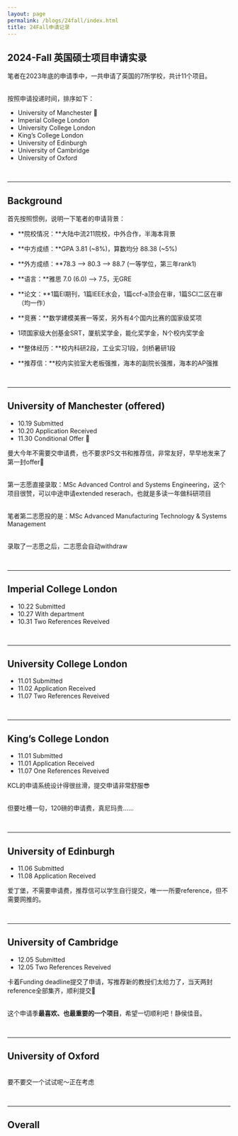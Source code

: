 ```yaml
---
layout: page
permalink: /blogs/24fall/index.html
title: 24Fall申请记录
---
```


## 2024-Fall 英国硕士项目申请实录

笔者在2023年底的申请季中，一共申请了英国的7所学校，共计11个项目。

<br>按照申请投递时间，排序如下：

- University of Manchester 🎊
- Imperial College London
- University College London
- King’s College London
- University of Edinburgh
- University of Cambridge
- University of Oxford

<br>

----

## Background

首先按照惯例，说明一下笔者的申请背景：

- **院校情况：**大陆中流211院校，中外合作，半海本背景
- **中方成绩：**GPA 3.81 (~8%)，算数均分 88.38 (~5%)
- **外方成绩：**78.3 --> 80.3 --> 88.7 (一等学位，第三年rank1)
- **语言：**雅思 7.0 (6.0) --> 7.5，无GRE
- **论文：**1篇EI期刊，1篇IEEE水会，1篇ccf-a顶会在审，1篇SCI二区在审（均一作）
- **竞赛：**数学建模美赛一等奖，另外有4个国内比赛的国家级奖项

- 1项国家级大创基金SRT，厦航奖学金，能化奖学金，N个校内奖学金
- **整体经历：**校内科研2段，工业实习1段，剑桥暑研1段
- **推荐信：**校内实验室大老板强推，海本的副院长强推，海本的AP强推

<br>

---

## University of Manchester (offered)

- 10.19 Submitted
- 10.20 Application Received
- 11.30 Conditional Offer 🎊

曼大今年不需要交申请费，也不要求PS文书和推荐信，非常友好，早早地发来了第一封offer🥰

<br>第一志愿直接录取：MSc Advanced Control and Systems Engineering，这个项目很赞，可以中途申请extended reserach，也就是多读一年做科研项目

<br>笔者第二志愿投的是：MSc Advanced Manufacturing Technology & Systems Management

<br>录取了一志愿之后，二志愿会自动withdraw

<br>

---

## Imperial College London

- 10.22 Submitted
- 10.27 With department
- 10.31 Two References Reveived

<br>

----

## University College London

- 11.01 Submitted
- 11.02 Application Received
- 11.07 Two References Reveived

<br>

---

## King’s College London

- 11.01 Submitted
- 11.01 Application Received
- 11.07 One References Reveived

KCL的申请系统设计得很丝滑，提交申请非常舒服😎

<br>但要吐槽一句，120磅的申请费，真尼玛贵......

<br>

---

## University of Edinburgh

- 11.06 Submitted
- 11.08 Application Received

爱丁堡，不需要申请费，推荐信可以学生自行提交，唯一一所要reference，但不需要网推的。

<br>

---

## University of Cambridge

- 12.05 Submitted
- 12.05 Two References Reveived

卡着Funding deadline提交了申请，写推荐新的教授们太给力了，当天两封reference全部集齐，顺利提交🥳

<br>这个申请季**最喜欢、也最重要的一个项目**，希望一切顺利吧！静侯佳音。

<br>

---

## University of Oxford

<br>要不要交一个试试呢～正在考虑

<br>

---

## Overall



<br><br>

